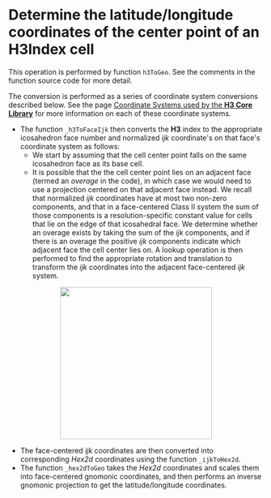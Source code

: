 # Determine the latitude/longitude coordinates of the center point of an H3Index cell

This operation is performed by function `h3ToGeo`. See the comments in the function source code for more detail.

The conversion is performed as a series of coordinate system conversions described below. See the page [Coordinate Systems used by the **H3 Core Library**](/docs/core-library/coordsystems) for more information on each of these coordinate systems.

*  The function `_h3ToFaceIjk` then converts the **H3** index to the appropriate icosahedron face number and normalized *ijk* coordinate's on that face's coordinate system as follows:
   * We start by assuming that the cell center point falls on the same icosahedron face as its base cell.
   * It is possible that the the cell center point lies on an adjacent face (termed an *overage* in the code), in which case we would need to use a projection centered on that adjacent face instead. We recall that normalized *ijk* coordinates have at most two non-zero components, and that in a face-centered Class II system the sum of those components is a resolution-specific constant value for cells that lie on the edge of that icosahedral face.
     We determine whether an overage exists by taking the sum of the *ijk* components, and if there is an overage the positive *ijk* components indicate which adjacent face the cell center lies on. A lookup operation is then performed to find the appropriate rotation and translation to transform the *ijk* coordinates into the adjacent face-centered *ijk* system.

<div align="center">
  <img height="300" src="/images/triEdge.png" />
</div>

* The face-centered *ijk* coordinates are then converted into corresponding *Hex2d* coordinates using the function `_ijkToHex2d`.
* The function `_hex2dToGeo` takes the *Hex2d* coordinates and scales them into face-centered gnomonic coordinates, and then performs an inverse gnomonic projection to get the latitude/longitude coordinates.
